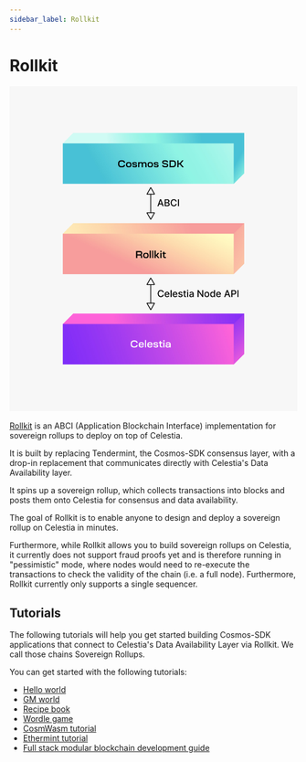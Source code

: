 ```yaml
---
sidebar_label: Rollkit
---
```


# Rollkit

![rollkit](/img/rollkit.png)

[Rollkit](https://rollkit.dev) is an ABCI
(Application Blockchain Interface) implementation for sovereign
rollups to deploy on top of Celestia.

It is built by replacing Tendermint, the Cosmos-SDK
consensus layer, with a drop-in replacement that
communicates directly with Celestia's Data Availability layer.

It spins up a sovereign rollup, which collects transactions into blocks and
posts them onto Celestia for consensus and data availability.

The goal of Rollkit is to enable anyone to design and
deploy a sovereign rollup on Celestia in minutes.

Furthermore, while Rollkit allows you to build sovereign rollups
on Celestia, it currently does not support fraud proofs yet and is
therefore running in "pessimistic" mode, where nodes would need to
re-execute the transactions to check the validity of the chain
(i.e. a full node). Furthermore, Rollkit currently only supports
a single sequencer.

## Tutorials

The following tutorials will help you get started building
Cosmos-SDK applications that connect to Celestia's Data Availability
Layer via Rollkit. We call those chains Sovereign Rollups.

You can get started with the following tutorials:

- [Hello world](https://rollkit.dev/docs/tutorials/hello-world)
- [GM world](https://rollkit.dev/docs/tutorials/gm-world)
- [Recipe book](https://rollkit.dev/docs/tutorials/recipe-book)
- [Wordle game](https://rollkit.dev/docs/tutorials/wordle)
- [CosmWasm tutorial](https://rollkit.dev/docs/tutorials/cosmwasm)
- [Ethermint tutorial](https://rollkit.dev/docs/tutorials/ethermint)
- [Full stack modular blockchain development guide](./full-stack-modular-development-guide.md/)
